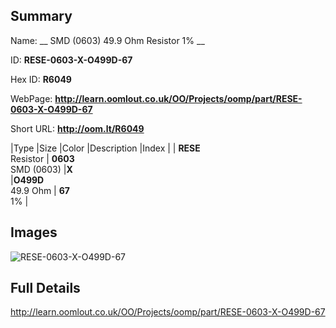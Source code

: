 

## Summary
 
Name: __ SMD (0603) 49.9 Ohm Resistor 1% __

ID: __RESE-0603-X-O499D-67__

Hex ID: __R6049__

WebPage: __http://learn.oomlout.co.uk/OO/Projects/oomp/part/RESE-0603-X-O499D-67__

Short URL: __http://oom.lt/R6049__


|Type   |Size   |Color   |Description   |Index   |
| __RESE__ <br>Resistor  | __0603__<br>SMD (0603)   |__X__<br>    |__O499D__<br>49.9 Ohm    | __67__<br> 1% |


## Images
![RESE-0603-X-O499D-67](http://oomlout.com/oomp-gen/parts/RESE-0603-X-O499D-67/RESE-0603-X-O499D-67_420.jpg)

## Full Details

 http://learn.oomlout.co.uk/OO/Projects/oomp/part/RESE-0603-X-O499D-67


